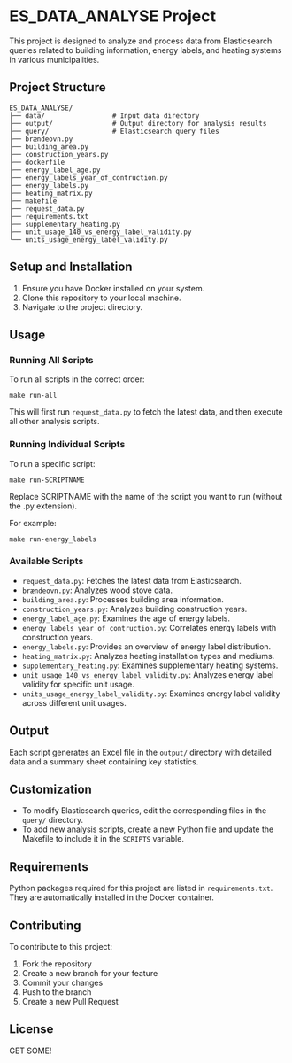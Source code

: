 # ES_DATA_ANALYSE Project

This project is designed to analyze and process data from Elasticsearch queries related to building information, energy labels, and heating systems in various municipalities.

## Project Structure

```
ES_DATA_ANALYSE/
├── data/                 # Input data directory
├── output/               # Output directory for analysis results
├── query/                # Elasticsearch query files
├── brændeovn.py
├── building_area.py
├── construction_years.py
├── dockerfile
├── energy_label_age.py
├── energy_labels_year_of_contruction.py
├── energy_labels.py
├── heating_matrix.py
├── makefile
├── request_data.py
├── requirements.txt
├── supplementary_heating.py
├── unit_usage_140_vs_energy_label_validity.py
└── units_usage_energy_label_validity.py
```

## Setup and Installation

1. Ensure you have Docker installed on your system.
2. Clone this repository to your local machine.
3. Navigate to the project directory.

## Usage

### Running All Scripts

To run all scripts in the correct order:

```
make run-all
```

This will first run `request_data.py` to fetch the latest data, and then execute all other analysis scripts.

### Running Individual Scripts

To run a specific script:

```
make run-SCRIPTNAME
```

Replace SCRIPTNAME with the name of the script you want to run (without the .py extension).

For example:
```
make run-energy_labels
```

### Available Scripts

- `request_data.py`: Fetches the latest data from Elasticsearch.
- `brændeovn.py`: Analyzes wood stove data.
- `building_area.py`: Processes building area information.
- `construction_years.py`: Analyzes building construction years.
- `energy_label_age.py`: Examines the age of energy labels.
- `energy_labels_year_of_contruction.py`: Correlates energy labels with construction years.
- `energy_labels.py`: Provides an overview of energy label distribution.
- `heating_matrix.py`: Analyzes heating installation types and mediums.
- `supplementary_heating.py`: Examines supplementary heating systems.
- `unit_usage_140_vs_energy_label_validity.py`: Analyzes energy label validity for specific unit usage.
- `units_usage_energy_label_validity.py`: Examines energy label validity across different unit usages.

## Output

Each script generates an Excel file in the `output/` directory with detailed data and a summary sheet containing key statistics.

## Customization

- To modify Elasticsearch queries, edit the corresponding files in the `query/` directory.
- To add new analysis scripts, create a new Python file and update the Makefile to include it in the `SCRIPTS` variable.

## Requirements

Python packages required for this project are listed in `requirements.txt`. They are automatically installed in the Docker container.

## Contributing

To contribute to this project:
1. Fork the repository
2. Create a new branch for your feature
3. Commit your changes
4. Push to the branch
5. Create a new Pull Request

## License

GET SOME!